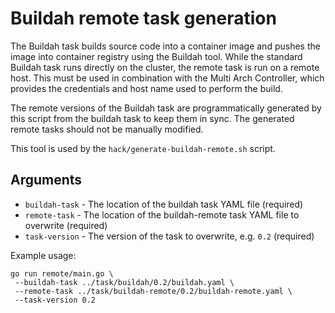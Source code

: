 # Buildah remote task generation
The Buildah task builds source code into a container image and pushes the image into container registry using the Buildah tool.
While the standard Buildah task runs directly on the cluster, the remote task is run on a remote host.
This must be used in combination with the Multi Arch Controller, which provides the credentials and host name used to perform the build.

The remote versions of the Buildah task are programmatically generated by this script from the buildah task to keep them in sync. The generated remote tasks should not be manually modified.

This tool is used by the `hack/generate-buildah-remote.sh` script.

## Arguments
- `buildah-task` - The location of the buildah task YAML file (required)
- `remote-task` - The location of the buildah-remote task YAML file to overwrite (required)
- `task-version` - The version of the task to overwrite, e.g. `0.2` (required)

Example usage:
```
go run remote/main.go \
 --buildah-task ../task/buildah/0.2/buildah.yaml \
 --remote-task ../task/buildah-remote/0.2/buildah-remote.yaml \
 --task-version 0.2
```
